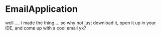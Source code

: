 # EmailApplication

well .... i made the thing.... so why not just download it, open it up in your IDE, and come up with a cool email yk?
